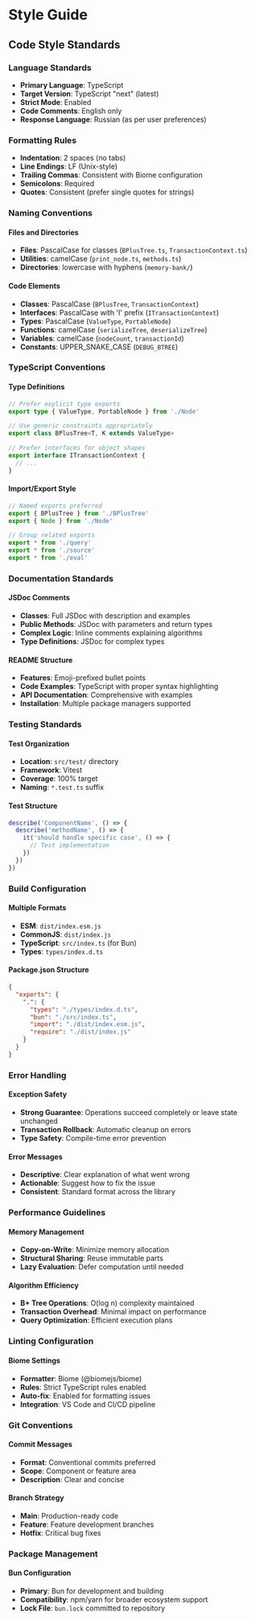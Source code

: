 # Style Guide

## Code Style Standards

### Language Standards
- **Primary Language**: TypeScript
- **Target Version**: TypeScript "next" (latest)
- **Strict Mode**: Enabled
- **Code Comments**: English only
- **Response Language**: Russian (as per user preferences)

### Formatting Rules
- **Indentation**: 2 spaces (no tabs)
- **Line Endings**: LF (Unix-style)
- **Trailing Commas**: Consistent with Biome configuration
- **Semicolons**: Required
- **Quotes**: Consistent (prefer single quotes for strings)

### Naming Conventions

#### Files and Directories
- **Files**: PascalCase for classes (`BPlusTree.ts`, `TransactionContext.ts`)
- **Utilities**: camelCase (`print_node.ts`, `methods.ts`)
- **Directories**: lowercase with hyphens (`memory-bank/`)

#### Code Elements
- **Classes**: PascalCase (`BPlusTree`, `TransactionContext`)
- **Interfaces**: PascalCase with 'I' prefix (`ITransactionContext`)
- **Types**: PascalCase (`ValueType`, `PortableNode`)
- **Functions**: camelCase (`serializeTree`, `deserializeTree`)
- **Variables**: camelCase (`nodeCount`, `transactionId`)
- **Constants**: UPPER_SNAKE_CASE (`DEBUG_BTREE`)

### TypeScript Conventions

#### Type Definitions
```typescript
// Prefer explicit type exports
export type { ValueType, PortableNode } from './Node'

// Use generic constraints appropriately
export class BPlusTree<T, K extends ValueType>

// Prefer interfaces for object shapes
export interface ITransactionContext {
  // ...
}
```

#### Import/Export Style
```typescript
// Named exports preferred
export { BPlusTree } from './BPlusTree'
export { Node } from './Node'

// Group related exports
export * from './query'
export * from './source'
export * from './eval'
```

### Documentation Standards

#### JSDoc Comments
- **Classes**: Full JSDoc with description and examples
- **Public Methods**: JSDoc with parameters and return types
- **Complex Logic**: Inline comments explaining algorithms
- **Type Definitions**: JSDoc for complex types

#### README Structure
- **Features**: Emoji-prefixed bullet points
- **Code Examples**: TypeScript with proper syntax highlighting
- **API Documentation**: Comprehensive with examples
- **Installation**: Multiple package managers supported

### Testing Standards

#### Test Organization
- **Location**: `src/test/` directory
- **Framework**: Vitest
- **Coverage**: 100% target
- **Naming**: `*.test.ts` suffix

#### Test Structure
```typescript
describe('ComponentName', () => {
  describe('methodName', () => {
    it('should handle specific case', () => {
      // Test implementation
    })
  })
})
```

### Build Configuration

#### Multiple Formats
- **ESM**: `dist/index.esm.js`
- **CommonJS**: `dist/index.js`
- **TypeScript**: `src/index.ts` (for Bun)
- **Types**: `types/index.d.ts`

#### Package.json Structure
```json
{
  "exports": {
    ".": {
      "types": "./types/index.d.ts",
      "bun": "./src/index.ts",
      "import": "./dist/index.esm.js",
      "require": "./dist/index.js"
    }
  }
}
```

### Error Handling

#### Exception Safety
- **Strong Guarantee**: Operations succeed completely or leave state unchanged
- **Transaction Rollback**: Automatic cleanup on errors
- **Type Safety**: Compile-time error prevention

#### Error Messages
- **Descriptive**: Clear explanation of what went wrong
- **Actionable**: Suggest how to fix the issue
- **Consistent**: Standard format across the library

### Performance Guidelines

#### Memory Management
- **Copy-on-Write**: Minimize memory allocation
- **Structural Sharing**: Reuse immutable parts
- **Lazy Evaluation**: Defer computation until needed

#### Algorithm Efficiency
- **B+ Tree Operations**: O(log n) complexity maintained
- **Transaction Overhead**: Minimal impact on performance
- **Query Optimization**: Efficient execution plans

### Linting Configuration

#### Biome Settings
- **Formatter**: Biome (@biomejs/biome)
- **Rules**: Strict TypeScript rules enabled
- **Auto-fix**: Enabled for formatting issues
- **Integration**: VS Code and CI/CD pipeline

### Git Conventions

#### Commit Messages
- **Format**: Conventional commits preferred
- **Scope**: Component or feature area
- **Description**: Clear and concise

#### Branch Strategy
- **Main**: Production-ready code
- **Feature**: Feature development branches
- **Hotfix**: Critical bug fixes

### Package Management

#### Bun Configuration
- **Primary**: Bun for development and building
- **Compatibility**: npm/yarn for broader ecosystem support
- **Lock File**: `bun.lock` committed to repository